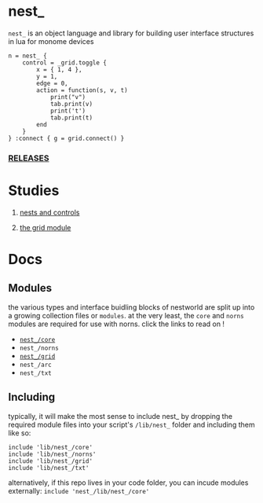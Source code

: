 # nest_

`nest_` is an object language and library for building user interface structures in lua for monome devices

```
n = nest_ {
    control = _grid.toggle {
        x = { 1, 4 },
        y = 1,
        edge = 0,
        action = function(s, v, t)
            print("v")
            tab.print(v)
            print('t')
            tab.print(t)
        end
    }
} :connect { g = grid.connect() }
```

### [RELEASES](https://github.com/andr-ew/nest_/releases/)

# Studies

1. [nests and controls](./study/study1.md)

2. [the grid module](./study/study2.md)

# Docs

## Modules

the various types and interface buidling blocks of nestworld are split up into a growing collection files or `modules`. at the very least, the `core` and `norns` modules are required for use with norns. click the links to read on !


- [`nest_/core`](./doc/core.md)
- `nest_/norns`
- [`nest_/grid`](./doc/grid.md)
- `nest_/arc`
- `nest_/txt`


## Including

typically, it will make the most sense to include nest_ by dropping the required module files into your script's `/lib/nest_` folder and including them like so:

```
include 'lib/nest_/core'
include 'lib/nest_/norns'
include 'lib/nest_/grid'
include 'lib/nest_/txt'
```

alternatively, if this repo lives in your code folder, you can incude modules externally: `include 'nest_/lib/nest_/core'`
